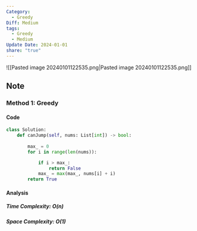 ```yaml
---
Category:
  - Greedy
Diff: Medium
tags:
  - Greedy
  - Medium
Update Date: 2024-01-01
share: "true"
---
```


![[Pasted image 20240101122535.png|Pasted image 20240101122535.png]]
## Note

### Method 1: Greedy

#### Code
```python
class Solution:
    def canJump(self, nums: List[int]) -> bool:
        
        max_ = 0
        for i in range(len(nums)):

            if i > max_:
                return False
            max_ = max(max_, nums[i] + i)
        return True
```
#### Analysis
##### Time Complexity: $O(n)$
##### Space Complexity: $O(1)$

